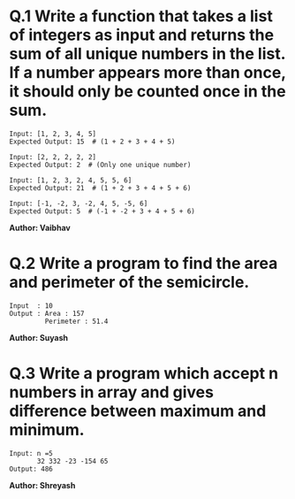 # Q.1 Write a function that takes a list of integers as input and returns the sum of all unique numbers in the list. If a number appears more than once, it should only be counted once in the sum.
```
Input: [1, 2, 3, 4, 5]
Expected Output: 15  # (1 + 2 + 3 + 4 + 5)

Input: [2, 2, 2, 2, 2]
Expected Output: 2  # (Only one unique number)

Input: [1, 2, 3, 2, 4, 5, 5, 6]
Expected Output: 21  # (1 + 2 + 3 + 4 + 5 + 6)

Input: [-1, -2, 3, -2, 4, 5, -5, 6]
Expected Output: 5  # (-1 + -2 + 3 + 4 + 5 + 6)
```
**Author: Vaibhav**

# Q.2 Write a program to find the area and perimeter of the semicircle.
```
Input  : 10
Output : Area : 157
         Perimeter : 51.4
```
**Author: Suyash**

# Q.3 Write  a program which accept n numbers in array and gives difference between maximum and minimum.
```
Input: n =5
       32 332 -23 -154 65
Output: 486

```
**Author: Shreyash**
